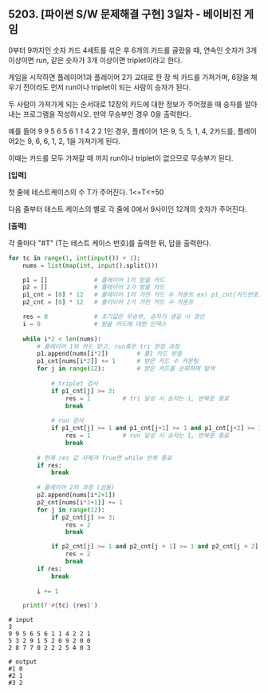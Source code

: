 ## 5203. [파이썬 S/W 문제해결 구현] 3일차 - 베이비진 게임

0부터 9까지인 숫자 카드 4세트를 섞은 후 6개의 카드를 골랐을 때, 연속인 숫자가 3개 이상이면 run, 같은 숫자가 3개 이상이면 triplet이라고 한다.

게임을 시작하면 플레이어1과 플레이어 2가 교대로 한 장 씩 카드를 가져가며, 6장을 채우기 전이라도 먼저 run이나 triplet이 되는 사람이 승자가 된다.

두 사람이 가져가게 되는 순서대로 12장의 카드에 대한 정보가 주어졌을 때 승자를 알아내는 프로그램을 작성하시오. 만약 무승부인 경우 0을 출력한다.

예를 들어 9 9 5 6 5 6 1 1 4 2 2 1인 경우, 플레이어 1은 9, 5, 5, 1, 4, 2카드를, 플레이어2는 9, 6, 6, 1, 2, 1을 가져가게 된다.

이때는 카드를 모두 가져갈 때 까지 run이나 triplet이 없으므로 무승부가 된다.


**[입력]**

첫 줄에 테스트케이스의 수 T가 주어진다. 1<=T<=50

다음 줄부터 테스트 케이스의 별로 각 줄에 0에서 9사이인 12개의 숫자가 주어진다.

**[출력]**

각 줄마다 "#T" (T는 테스트 케이스 번호)를 출력한 뒤, 답을 출력한다.

```python
for tc in range(1, int(input()) + 1):
    nums = list(map(int, input().split()))

    p1 = []             # 플레이어 1이 받을 카드
    p2 = []             # 플레이어 2가 받을 카드
    p1_cnt = [0] * 12   # 플레이어 1이 가진 카드 수 카운트 ex) p1_cnt[카드번호] = 몇 장
    p2_cnt = [0] * 12   # 플러이어 2가 가진 카드 수 카운트

    res = 0             # 초기값은 무승부, 승자가 생길 시 갱신
    i = 0               # 받을 카드에 대한 인덱스
    
    while i*2 < len(nums):
        # 플레이어 1의 카드 받고, run혹은 tri 판정 과정
        p1.append(nums[i*2])        # 플1 카드 받음
        p1_cnt[nums[i*2]] += 1      # 받은 카드 수 카운팅
        for j in range(12):         # 받은 카드를 순회하며 탐색
            
            # triplet 검사
            if p1_cnt[j] >= 3:
                res = 1         # tri 달성 시 승자는 1, 반복문 종료
                break
            
            # run 검사
            if p1_cnt[j] >= 1 and p1_cnt[j+1] >= 1 and p1_cnt[j+2] >= 1:
                res = 1         # run 달성 시 승자는 1, 반복문 종료
                break
        
        # 현재 res 값 자체가 True면 while 반복 종료
        if res:
            break
        
        # 플레이어 2의 과정 (상동)
        p2.append(nums[i*2+1])
        p2_cnt[nums[i*2+1]] += 1
        for j in range(12):
            if p2_cnt[j] >= 3:
                res = 2
                break

            if p2_cnt[j] >= 1 and p2_cnt[j + 1] >= 1 and p2_cnt[j + 2] >= 1:
                res = 2
                break
        if res:
            break
            
        i += 1

    print(f'#{tc} {res}')
```

```
# input
3
9 9 5 6 5 6 1 1 4 2 2 1
5 3 2 9 1 5 2 0 9 2 0 0
2 8 7 7 0 2 2 2 5 4 0 3

# output
#1 0
#2 1
#3 2
```

